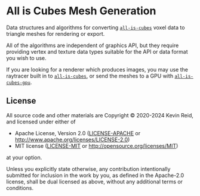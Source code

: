 All is Cubes Mesh Generation
============================

Data structures and algorithms for converting [`all-is-cubes`] voxel data to triangle meshes for rendering or export.

All of the algorithms are independent of graphics API, but they require providing vertex and texture data types suitable for the API or data format you wish to use.

If you are looking for a renderer which produces images,
you may use the raytracer built in to [`all-is-cubes`],
or send the meshes to a GPU with [`all-is-cubes-gpu`].

[`all-is-cubes`]: https://crates.io/crates/all-is-cubes
[`all-is-cubes-gpu`]: https://crates.io/crates/all-is-cubes-gpu

License
-------

All source code and other materials are Copyright © 2020-2024 Kevin Reid, and licensed under either of

 * Apache License, Version 2.0
   ([LICENSE-APACHE](LICENSE-APACHE) or http://www.apache.org/licenses/LICENSE-2.0)
 * MIT license
   ([LICENSE-MIT](LICENSE-MIT) or http://opensource.org/licenses/MIT)

at your option. 

Unless you explicitly state otherwise, any contribution intentionally submitted
for inclusion in the work by you, as defined in the Apache-2.0 license, shall be
dual licensed as above, without any additional terms or conditions.
